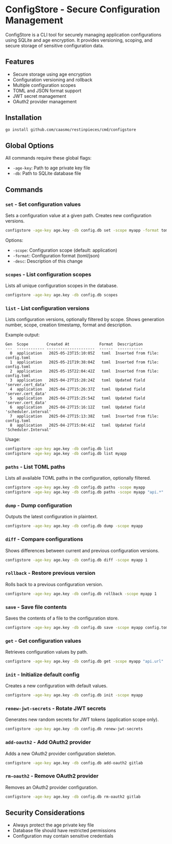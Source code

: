 # ConfigStore - Secure Configuration Management

ConfigStore is a CLI tool for securely managing application configurations using SQLite and age encryption. It provides versioning, scoping, and secure storage of sensitive configuration data.

## Features

- Secure storage using age encryption
- Configuration versioning and rollback
- Multiple configuration scopes
- TOML and JSON format support
- JWT secret management
- OAuth2 provider management

## Installation

```bash
go install github.com/caasmo/restinpieces/cmd/configstore
```

## Global Options

All commands require these global flags:
- `-age-key`: Path to age private key file
- `-db`: Path to SQLite database file

## Commands

### `set` - Set configuration values

Sets a configuration value at a given path. Creates new configuration versions.

```bash
configstore -age-key age.key -db config.db set -scope myapp -format toml -desc "Update API settings" api.url "https://api.example.com"
```

Options:
- `-scope`: Configuration scope (default: application)
- `-format`: Configuration format (toml/json)
- `-desc`: Description of this change

### `scopes` - List configuration scopes

Lists all unique configuration scopes in the database.

```bash
configstore -age-key age.key -db config.db scopes
```

### `list` - List configuration versions

Lists configuration versions, optionally filtered by scope. Shows generation number, scope, creation timestamp, format and description.

Example output:
```
Gen  Scope        Created At             Format  Description
---  ------------ ---------------------  ------  -----------
  0  application   2025-05-23T15:10:05Z   toml  Inserted from file: config.toml
  1  application   2025-05-21T19:38:04Z   toml  Inserted from file: config.toml
  2  application   2025-05-15T22:04:42Z   toml  Inserted from file: config.toml
  3  application   2025-04-27T15:28:24Z   toml  Updated field 'server.cert_data'
  4  application   2025-04-27T15:26:37Z   toml  Updated field 'server.cert_data'
  5  application   2025-04-27T15:25:54Z   toml  Updated field 'server.cert_data'
  6  application   2025-04-27T15:16:12Z   toml  Updated field 'scheduler.interval'
  7  application   2025-04-27T15:13:38Z   toml  Inserted from file: config.toml
  8  application   2025-04-27T15:04:41Z   toml  Updated field 'Scheduler.Interval'
```

Usage:
```bash
configstore -age-key age.key -db config.db list
configstore -age-key age.key -db config.db list myapp
```

### `paths` - List TOML paths

Lists all available TOML paths in the configuration, optionally filtered.

```bash
configstore -age-key age.key -db config.db paths -scope myapp
configstore -age-key age.key -db config.db paths -scope myapp "api.*"
```

### `dump` - Dump configuration

Outputs the latest configuration in plaintext.

```bash
configstore -age-key age.key -db config.db dump -scope myapp
```

### `diff` - Compare configurations

Shows differences between current and previous configuration versions.

```bash
configstore -age-key age.key -db config.db diff -scope myapp 1
```

### `rollback` - Restore previous version

Rolls back to a previous configuration version.

```bash
configstore -age-key age.key -db config.db rollback -scope myapp 1
```

### `save` - Save file contents

Saves the contents of a file to the configuration store.

```bash
configstore -age-key age.key -db config.db save -scope myapp config.toml
```

### `get` - Get configuration values

Retrieves configuration values by path.

```bash
configstore -age-key age.key -db config.db get -scope myapp "api.url"
```

### `init` - Initialize default config

Creates a new configuration with default values.

```bash
configstore -age-key age.key -db config.db init -scope myapp
```

### `renew-jwt-secrets` - Rotate JWT secrets

Generates new random secrets for JWT tokens (application scope only).

```bash
configstore -age-key age.key -db config.db renew-jwt-secrets
```

### `add-oauth2` - Add OAuth2 provider

Adds a new OAuth2 provider configuration skeleton.

```bash
configstore -age-key age.key -db config.db add-oauth2 gitlab
```

### `rm-oauth2` - Remove OAuth2 provider

Removes an OAuth2 provider configuration.

```bash
configstore -age-key age.key -db config.db rm-oauth2 gitlab
```

## Security Considerations

- Always protect the age private key file
- Database file should have restricted permissions
- Configuration may contain sensitive credentials
